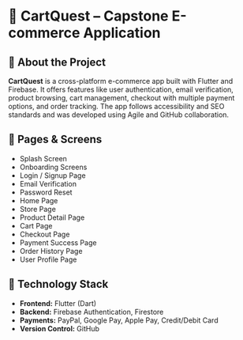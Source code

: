 # 🛒 CartQuest – Capstone E-commerce Application

## 📖 About the Project
**CartQuest** is a cross-platform e-commerce app built with Flutter and Firebase. It offers features like user authentication, email verification, product browsing, cart management, checkout with multiple payment options, and order tracking. The app follows accessibility and SEO standards and was developed using Agile and GitHub collaboration.


## 📱 Pages & Screens

- Splash Screen  
- Onboarding Screens  
- Login / Signup Page    
- Email Verification  
- Password Reset  
- Home Page  
- Store Page  
- Product Detail Page  
- Cart Page  
- Checkout Page  
- Payment Success Page  
- Order History Page  
- User Profile Page  


## 🧱 Technology Stack

- **Frontend:** Flutter (Dart)  
- **Backend:** Firebase Authentication, Firestore  
- **Payments:** PayPal, Google Pay, Apple Pay, Credit/Debit Card  
- **Version Control:** GitHub


